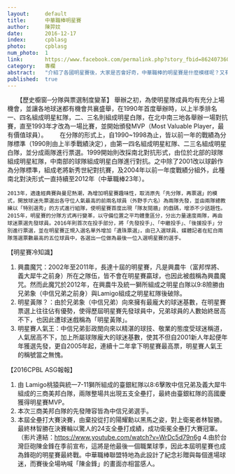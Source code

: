 ```yaml
---
layout:     default
title:      中華職棒明星賽
author:     陳羿妏
date:       2016-12-17
index:      cpblasg
photo:      cpblasg
num_photo:  1
link:       https://www.facebook.com/permalink.php?story_fbid=862407360568049&id=815683195240466
category:   專欄
abstract:   "介紹了各國明星賽後，大家是否會好奇，中華職棒的明星賽是什麼模樣呢？又有什麼有趣的小故事？就讓小編帶大家一起看看中華職棒明星賽的各種小知識吧！"
published:  true
---
```


　　【歷史櫥窗─分隊與票選制度變革】
    舉辦之初，為使明星隊成員均有充分上場機會，並讓各地球迷都有機會共襄盛舉，在1990年首度舉辦時，以上半季排名一、四名組成明星紅隊，二、三名則組成明星白隊，在北中南三地各舉辦一場對抗賽，直至1993年才改為一場比賽，並開始頒發MVP（Most Valuable Player，最有價值球員）。　
　
    在分隊的形式上，自1990~1998為止，皆以前一年的戰績為分隊標準（1990則由上半季戰績決定），由第一四名組成明星紅隊、二三名組成明星白隊，並分成兩隊進行票選。1999開始則改採南北對抗形式，由位於北部的球隊組成明星紅隊，中南部的球隊組成明星白隊進行對抗。之中除了2001改以球齡作為分隊標準，組成老將新秀世紀對抗賽，及2004年以前一年度戰績分組外，此種南北對決形式一直持續至2012年（中華職棒23年）。

    2013年，適逢經典賽與曼尼熱潮，為增加明星賽趣味性，取消原先「先分隊，再票選」的模式，開放球迷先票選出各守位人氣最高的前兩名球員（外野手六名）為兩隊先發，並由兩隊總教練以「特別選秀」的方式進行組隊，使明星賽首度出現「隊友鬩牆」的戲碼，增添不少話題性。2015年，明星賽的分隊方式再行變革，以守備位置之平均體重區分，分出力量速度兩隊，再由球迷票選先發球員。2016年則首次在投手部分，將「先發投手」、「中繼投手」、「後援投手」分別進行票選，並在明星賽正規入選名單外增加「遺珠票選」，由已入選球員、媒體記者在紅白兩隊落選票數最高的五位球員中，各選出一位做為最後一位入選明星賽的選手。

   【明星賽冷知識】
   1. 興農魔咒：2002年至2011年，長達十屆的明星賽，凡是興農牛（富邦悍將、義大犀牛之前身）所在之隊伍，皆不會在明星賽贏球，也因此被戲稱為興農魔咒。然而此魔咒於2012年，在興農牛及統一獅所組成之明星白隊以9:8險勝由兄弟象（中信兄弟之前身）與Lamigo組成之明星紅隊後破除。
   2. 明星黃隊？：由於兄弟象（中信兄弟）向來擁有最龐大的球迷基數，在明星賽票選上往往佔有優勢，使得歷屆明星賽先發球員中，兄弟球員的人數始終居高不下，也因此遭球迷戲稱為「明星黃隊」。
   3. 明星賽人氣王：中信兄弟彭政閔向來以精湛的球技、敬業的態度受球迷稱道，人氣居高不下，加上所屬球隊龐大的球迷基數，使其不但自2001新人年起便年年獲選先發，更自2005年起，連續十二年拿下明星賽最高票，明星賽人氣王的稱號當之無愧。

   【2016CPBL ASG報報】
   1. 由 Lamigo桃猿與統一7-11獅所組成的臺銀紅隊以8:6擊敗中信兄弟及義大犀牛組成的三商美邦白隊，兩隊整場共出現五支全壘打，最終由臺銀紅隊的高國慶獲得明星賽MVP。
   2. 本次三商美邦白隊的先發陣容皆為中信兄弟選手。
   3. 本屆全壘打大賽決賽，由棄投從打的陽耀勳以黑馬之姿，對上衛冕者林智勝。最終林智勝在決賽輪以驚人的24支全壘打成績，成功衛冕全壘打大賽冠軍。（影片連結：https://www.youtube.com/watch?v=WrDc5d79n6g
   4.由於台灣巨砲陳金鋒在季前宣布，這將是他最後一個職業球季，因此本屆明星賽也成為鋒砲的明星賽最終戰。中華職棒聯盟特地為此設計了紀念衫贈與每個進場球迷，而賽後全場吶喊「陳金鋒」的畫面亦相當感人。
